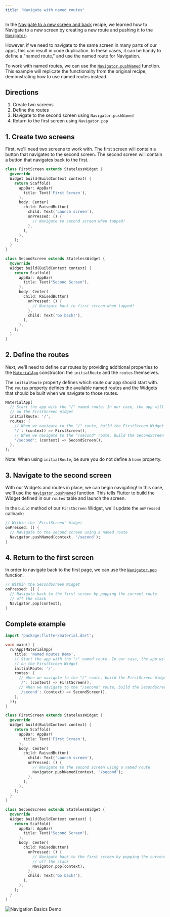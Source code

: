 ```yaml
---
title: "Navigate with named routes"
---
```


In the 
[Navigate to a new screen and back](/cookbook/navigation/navigation-basics/)
recipe, we learned how to Navigate to a new screen by creating a new route and
pushing it to the 
[`Navigator`](https://docs.flutter.io/flutter/widgets/Navigator-class.html). 

However, if we need to navigate to the same screen in many parts of our apps,
this can result in code duplication. In these cases, it can be handy to define
a "named route," and use the named route for Navigation.

To work with named routes, we can use the 
[`Navigator.pushNamed`](https://docs.flutter.io/flutter/widgets/Navigator/pushNamed.html) 
function. This example will replicate the functionality from the original 
recipe, demonstrating how to use named routes instead.

## Directions

  1. Create two screens
  2. Define the routes
  3. Navigate to the second screen using `Navigator.pushNamed`
  4. Return to the first screen using `Navigator.pop`

## 1. Create two screens

First, we'll need two screens to work with. The first screen will contain a 
button that navigates to the second screen. The second screen will contain a 
button that navigates back to the first.

```dart
class FirstScreen extends StatelessWidget {
  @override
  Widget build(BuildContext context) {
    return Scaffold(
      appBar: AppBar(
        title: Text('First Screen'),
      ),
      body: Center(
        child: RaisedButton(
          child: Text('Launch screen'),
          onPressed: () {
            // Navigate to second screen when tapped!
          },
        ),
      ),
    );
  }
}

class SecondScreen extends StatelessWidget {
  @override
  Widget build(BuildContext context) {
    return Scaffold(
      appBar: AppBar(
        title: Text("Second Screen"),
      ),
      body: Center(
        child: RaisedButton(
          onPressed: () {
            // Navigate back to first screen when tapped!
          },
          child: Text('Go back!'),
        ),
      ),
    );
  }
}
```

## 2. Define the routes

Next, we'll need to define our routes by providing additional properties to the
[`MaterialApp`](https://docs.flutter.io/flutter/material/MaterialApp-class.html)
constructor: the `initialRoute` and the `routes` themselves.

The `initialRoute` property defines which route our app should start with. The
`routes` property defines the available named routes and the Widgets that should
be built when we navigate to those routes.

<!-- skip -->
```dart
MaterialApp(
  // Start the app with the "/" named route. In our case, the app will start
  // on the FirstScreen Widget
  initialRoute: '/',
  routes: {
    // When we navigate to the "/" route, build the FirstScreen Widget
    '/': (context) => FirstScreen(),
    // When we navigate to the "/second" route, build the SecondScreen Widget
    '/second': (context) => SecondScreen(),
  },
);
```   

Note: When using `initialRoute`, be sure you do not define a `home` property.   

## 3. Navigate to the second screen

With our Widgets and routes in place, we can begin navigating! In this case,
we'll use the
[`Navigator.pushNamed`](https://docs.flutter.io/flutter/widgets/Navigator/pushNamed.html)
function. This tells Flutter to build the Widget defined in our `routes` table
and launch the screen.

In the `build` method of our `FirstScreen` Widget, we'll update the `onPressed`
callback:

<!-- skip -->
```dart
// Within the `FirstScreen` Widget
onPressed: () {
  // Navigate to the second screen using a named route
  Navigator.pushNamed(context, '/second');
}
``` 

## 4. Return to the first screen

In order to navigate back to the first page, we can use the 
[`Navigator.pop`](https://docs.flutter.io/flutter/widgets/Navigator/pop.html)
function.

<!-- skip -->
```dart
// Within the SecondScreen Widget
onPressed: () {
  // Navigate back to the first screen by popping the current route
  // off the stack
  Navigator.pop(context);
}
```    

## Complete example

```dart
import 'package:flutter/material.dart';

void main() {
  runApp(MaterialApp(
    title: 'Named Routes Demo',
    // Start the app with the "/" named route. In our case, the app will start
    // on the FirstScreen Widget
    initialRoute: '/',
    routes: {
      // When we navigate to the "/" route, build the FirstScreen Widget
      '/': (context) => FirstScreen(),
      // When we navigate to the "/second" route, build the SecondScreen Widget
      '/second': (context) => SecondScreen(),
    },
  ));
}

class FirstScreen extends StatelessWidget {
  @override
  Widget build(BuildContext context) {
    return Scaffold(
      appBar: AppBar(
        title: Text('First Screen'),
      ),
      body: Center(
        child: RaisedButton(
          child: Text('Launch screen'),
          onPressed: () {
            // Navigate to the second screen using a named route
            Navigator.pushNamed(context, '/second');
          },
        ),
      ),
    );
  }
}

class SecondScreen extends StatelessWidget {
  @override
  Widget build(BuildContext context) {
    return Scaffold(
      appBar: AppBar(
        title: Text("Second Screen"),
      ),
      body: Center(
        child: RaisedButton(
          onPressed: () {
            // Navigate back to the first screen by popping the current route
            // off the stack
            Navigator.pop(context);
          },
          child: Text('Go back!'),
        ),
      ),
    );
  }
}
```

![Navigation Basics Demo](/images/cookbook/navigation-basics.gif)
